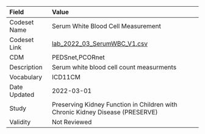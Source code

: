 |Field        |Value                                                                         |
|:------------|:-----------------------------------------------------------------------------|
|Codeset Name |Serum White Blood Cell Measurement                                            |
|Codeset Link |[lab_2022_03_SerumWBC_V1.csv](https://github.com/PEDSnet/Variable-Dictionary/blob/main/lab_meas/lab_2022_03_SerumWBC_V1.csv.csv)|
|CDM          |PEDSnet,PCORnet                                                               |
|Description  |Serum white blood cell count measurments                                      |
|Vocabulary   |ICD11CM                                                                       |
|Date Updated |2022-03-01                                                                    |
|Study        |Preserving Kidney Function in Children with Chronic Kidney Disease (PRESERVE) |
|Validity     |Not Reviewed                                                                  |
